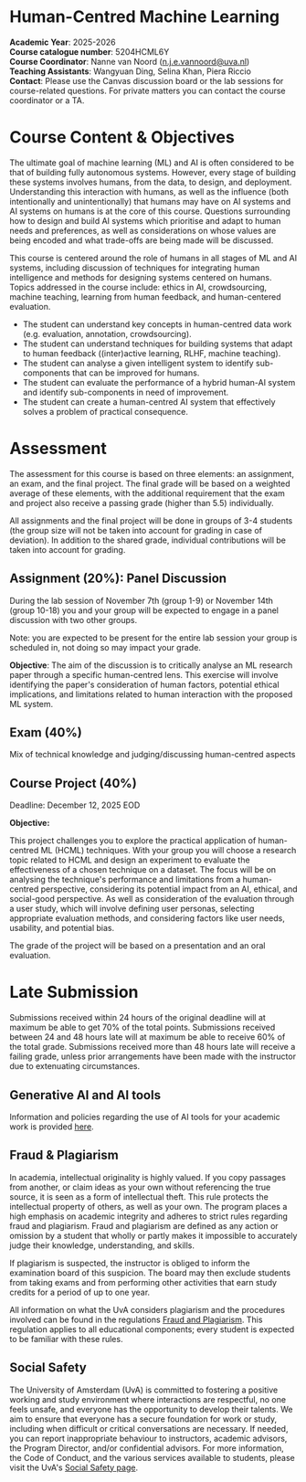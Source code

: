 # Human-Centred Machine Learning

**Academic Year**: 2025-2026   
**Course catalogue number**: 5204HCML6Y   
**Course Coordinator**: Nanne van Noord ([n.j.e.vannoord@uva.nl](mailto:n.j.e.vannoord@uva.nl))   
**Teaching Assistants**: Wangyuan Ding, Selina Khan, Piera Riccio   
**Contact**: Please use the Canvas discussion board or the lab sessions for course-related questions. For private matters you can contact the course coordinator or a TA.

# Course Content & Objectives

The ultimate goal of machine learning (ML) and AI is often considered to be that of building fully autonomous systems. However, every stage of building these systems involves humans, from the data, to design, and deployment. Understanding this interaction with humans, as well as the influence (both intentionally and unintentionally) that humans may have on AI systems and AI systems on humans is at the core of this course. Questions surrounding how to design and build AI systems which prioritise and adapt to human needs and preferences, as well as considerations on whose values are being encoded and what trade-offs are being made will be discussed.

This course is centered around the role of humans in all stages of ML and AI systems, including discussion of techniques for integrating human intelligence and methods for designing systems centered on humans. Topics addressed in the course include: ethics in AI, crowdsourcing, machine teaching, learning from human feedback, and human-centered evaluation.

- The student can understand key concepts in human-centred data work (e.g. evaluation, annotation, crowdsourcing).
- The student can understand techniques for building systems that adapt to human feedback ((inter)active learning, RLHF, machine teaching).
- The student can analyse a given intelligent system to identify sub-components that can be improved for humans.
- The student can evaluate the performance of a hybrid human-AI system and identify sub-components in need of improvement.
- The student can create a human-centred AI system that effectively solves a problem of practical consequence.

# Assessment

The assessment for this course is based on three elements: an assignment, an exam, and the final project. The final grade will be based on a weighted average of these elements, with the additional requirement that the exam and project also receive a passing grade (higher than 5.5) individually.

All assignments and the final project will be done in groups of 3-4 students (the group size will not be taken into account for grading in case of deviation). In addition to the shared grade, individual contributions will be taken into account for grading.

## Assignment (20%): Panel Discussion

During the lab session of November 7th (group 1-9) or November 14th (group 10-18) you and your group will be expected to engage in a panel discussion with two other groups. 

Note: you are expected to be present for the entire lab session your group is scheduled in, not doing so may impact your grade.

**Objective**: The aim of the discussion is to critically analyse an ML research paper through a specific human-centred lens. This exercise will involve identifying the paper's consideration of human factors, potential ethical implications, and limitations related to human interaction with the proposed ML system.

## Exam (40%)

Mix of technical knowledge and judging/discussing human-centred aspects

## Course Project (40%)

Deadline: December 12, 2025 EOD

**Objective:**

This project challenges you to explore the practical application of human-centred ML (HCML) techniques. With your group you will choose a research topic related to HCML and design an experiment to evaluate the effectiveness of a chosen technique on a dataset. The focus will be on analysing the technique's performance and limitations from a human-centred perspective, considering its potential impact from an AI, ethical, and social-good perspective. As well as consideration of the evaluation through a user study, which will involve defining user personas, selecting appropriate evaluation methods, and considering factors like user needs, usability, and potential bias.

The grade of the project will be based on a presentation and an oral evaluation.

# Late Submission

Submissions received within 24 hours of the original deadline will at maximum be able to get 70% of the total points. Submissions received between 24 and 48 hours late will at maximum be able to receive 60% of the total grade. Submissions received more than 48 hours late will receive a failing grade, unless prior arrangements have been made with the instructor due to extenuating circumstances.

## Generative AI and AI tools

Information and policies regarding the use of AI tools for your academic work is provided [here](https://student.uva.nl/en/topics/ai-tools-and-your-studies).

## Fraud & Plagiarism

In academia, intellectual originality is highly valued. If you copy passages from another, or claim ideas as your own without referencing the true source, it is seen as a form of intellectual theft. This rule protects the intellectual property of others, as well as your own. The program places a high emphasis on academic integrity and adheres to strict rules regarding fraud and plagiarism. Fraud and plagiarism are defined as any action or omission by a student that wholly or partly makes it impossible to accurately judge their knowledge, understanding, and skills.

If plagiarism is suspected, the instructor is obliged to inform the examination board of this suspicion. The board may then exclude students from taking exams and from performing other activities that earn study credits for a period of up to one year.

All information on what the UvA considers plagiarism and the procedures involved can be found in the regulations [Fraud and Plagiarism](https://student.uva.nl/en/topics/plagiarism-and-fraud). This regulation applies to all educational components; every student is expected to be familiar with these rules.

## Social Safety

The University of Amsterdam (UvA) is committed to fostering a positive working and study environment where interactions are respectful, no one feels unsafe, and everyone has the opportunity to develop their talents. We aim to ensure that everyone has a secure foundation for work or study, including when difficult or critical conversations are necessary. If needed, you can report inappropriate behaviour to instructors, academic advisors, the Program Director, and/or confidential advisors. For more information, the Code of Conduct, and the various services available to students, please visit the UvA's [Social Safety page](https://www.uva.nl/en/about-the-uva/about-the-university/social-safety/social-safety.html).  
